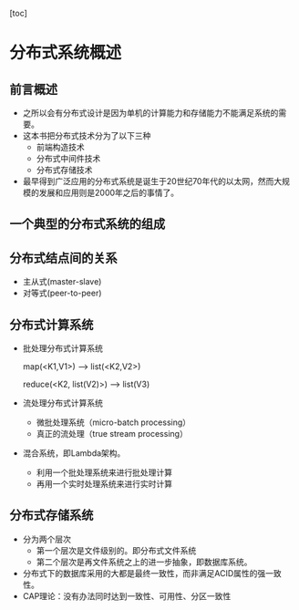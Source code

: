 [toc]

# 分布式系统概述

## 前言概述

- 之所以会有分布式设计是因为单机的计算能力和存储能力不能满足系统的需要。
- 这本书把分布式技术分为了以下三种
  - 前端构造技术
  - 分布式中间件技术
  - 分布式存储技术
- 最早得到广泛应用的分布式系统是诞生于20世纪70年代的以太网，然而大规模的发展和应用则是2000年之后的事情了。

## 一个典型的分布式系统的组成



## 分布式结点间的关系

- 主从式(master-slave)
- 对等式(peer-to-peer)



## 分布式计算系统

- 批处理分布式计算系统

  map(<K1,V1>)  —> list(<K2,V2>)

  reduce(<K2, list(V2)>) —> list(V3)

- 流处理分布式计算系统

  - 微批处理系统（micro-batch processing）
  - 真正的流处理（true stream processing）

- 混合系统，即Lambda架构。

  - 利用一个批处理系统来进行批处理计算
  - 再用一个实时处理系统来进行实时计算

## 分布式存储系统

- 分为两个层次
  - 第一个层次是文件级别的。即分布式文件系统
  - 第二个层次是再文件系统之上的进一步抽象，即数据库系统。
- 分布式下的数据库采用的大都是最终一致性，而非满足ACID属性的强一致性。
- CAP理论：没有办法同时达到一致性、可用性、分区一致性

